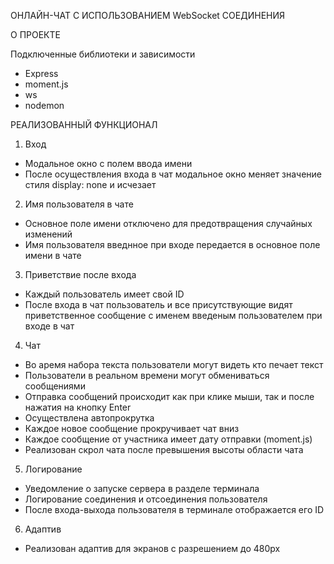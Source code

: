 ОНЛАЙН-ЧАТ C ИСПОЛЬЗОВАНИЕМ WebSocket СОЕДИНЕНИЯ



О ПРОЕКТЕ

Подключенные библиотеки и зависимости

- Express
- moment.js
- ws
- nodemon


РЕАЛИЗОВАННЫЙ ФУНКЦИОНАЛ

1. Вход

- Модальное окно с полем ввода имени
- После осуществления входа в чат модальное окно меняет значение стиля display: none и исчезает

2. Имя пользователя в чате

- Основное поле имени отключено для предотвращения случайных изменений
- Имя пользователя введнное при входе передается в основное поле имени в чате

3. Приветствие после входа

- Каждый пользователь имеет свой ID
- После входа в чат пользователь и все присутствующие видят приветственное сообщение с именем введеным пользователем при входе в чат

4. Чат
- Во аремя набора текста пользователи могут видеть кто печает текст
- Пользователи в реальном времени могут обмениваться сообщениями
- Отправка сообщений происходит как при клике мыши, так и после нажатия на кнопку Enter
- Осуществлена автопрокрутка
- Каждое новое сообщение прокручивает чат вниз
- Каждое сообщение от участника имеет дату отправки (moment.js)
- Реализован скрол чата после превышения высоты области чата

5. Логирование

- Уведомление о запуске сервера в разделе терминала
- Логирование соединения и отсоединения пользователя
- После входа-выхода пользователя в терминале отображается его ID

6. Адаптив

- Реализован адаптив для экранов с разрешением до 480px
